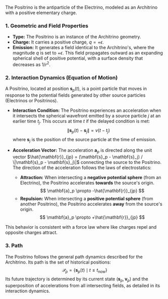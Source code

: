 The Positrino is the antiparticle of the Electrino, modeled as an Architrino with a positive elementary charge.

### **1. Geometric and Field Properties**

-   **Type:** The Positrino is an instance of the Architrino geometry.
-   **Charge:** It carries a positive charge, $q = +\epsilon$.
-   **Emission:** It generates a field identical to the Architrino's, where the magnitude $q$ is set to $+\epsilon$. This field propagates outward as an expanding spherical shell of positive potential, with a surface density that decreases as $1/r^2$.

### **2. Interaction Dynamics (Equation of Motion)**

A Positrino, located at position $\mathbf{s}_p(t)$, is a point particle that moves in response to the potential fields generated by other source particles (Electrinos or Positrinos).

-   **Interaction Condition:** The Positrino experiences an acceleration when it intersects the spherical wavefront emitted by a source particle $j$ at an earlier time $t_j$. This occurs at time $t$ if the delayed condition is met:
    $$
    \|\mathbf{s}_p(t) - \mathbf{s}_j\| = v(t - t_j)
    $$
    where $\mathbf{s}_j$ is the position of the source particle at the time of emission.

-   **Acceleration Vector:** The acceleration $\mathbf{a}_p$ is directed along the unit vector $\hat{\mathbf{r}}_{jp} = (\mathbf{s}_p - \mathbf{s}_j) / \|\mathbf{s}_p - \mathbf{s}_j\|$ connecting the source to the Positrino. The direction of the acceleration follows the laws of electrostatics:
    -   **Attraction:** When intersecting a **negative potential sphere** (from an Electrino), the Positrino accelerates **towards** the source's origin.
        $$
        \mathbf{a}_p \propto -\hat{\mathbf{r}}_{jp}
        $$
    -   **Repulsion:** When intersecting a **positive potential sphere** (from another Positrino), the Positrino accelerates **away** from the source's origin.
        $$
        \mathbf{a}_p \propto +\hat{\mathbf{r}}_{jp}
        $$

This behavior is consistent with a force law where like charges repel and opposite charges attract.

### **3. Path**

The Positrino follows the general path dynamics described for the Architrino. Its path is the set of historical positions:
$$
\mathcal{P}_p = \{ \mathbf{s}_p(t) \mid t \le t_{\text{now}} \}
$$
Its future trajectory is determined by its current state $(\mathbf{s}_p, \mathbf{v}_p)$ and the superposition of accelerations from all intersecting fields, as detailed in its interaction dynamics.
